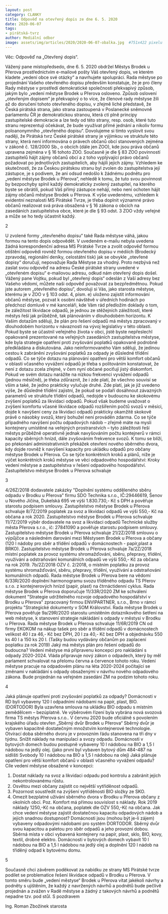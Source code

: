 ```yaml
---
layout: post
category: CLANKY
title: Odpověď na otevřený dopis ze dne 6. 5. 2020
date: 2020-06-07
tags: 
- pirátská-tvrz
author: Mediální odbor
image: assets/img/articles/2020/2020-06-07-obalka.jpg  #751x422 pixelu
---
```


Věc: Odpověď na „Otevřený dopis“.

Vážený pane místopředsedo,
dne 6. 5. 2020 obdržel Městys Brodek u Přerova prostřednictvím e-mailové pošty Váš otevřený
dopis, ve kterém kladete „vedení obce své otázky“ a navrhujete spolupráci.
Rada městyse po projednání Vašeho otevřeného dopisu především konstatuje, že je pro členy
Rady městyse v prostředí demokratické společnosti překvapivý způsob, jakým bylo „vedení
městyse Brodek u Přerova osloveno.
Způsob oslovení „otevřeným dopisem“ je překvapivý o to více, že členové rady městyse žili
až do doručení tohoto otevřeného dopisu, v zřejmě liché představě, že Česká pirátská strana,
jako strana zastoupená v Poslanecké sněmovně parlamentu ČR je demokratickou stranou, která
ctí plně principy zastupitelské demokracie a lze tedy od této strany, resp. osob, které tuto stranu
reprezentují očekávat, že bude využívat přímé jednání a nikoliv formu poloanonymního
„otevřeného dopisu“.
Dovolujeme si tímto vyslovit svou naději, že Pirátská tvrz České pirátské strany je výjimkou
ve struktuře této strany, která není informována o právech občanů obcí stanovených zejména
v zákoně č. 128/2000 Sb., o obcích (dále jen ZOO), kde jsou práva občanů upravena zejména
v § 16 tohoto ZOO. Současně je dle § 83 ZOO povinností zastupitelů hájit zájmy občanů obcí
a z toho vyplývající právo občanů požadovat po jednotlivých zastupitelích, aby hájili jejich
zájmy. Vzhledem ke skutečnosti, že za Českou pirátskou stranu byl zvolen do zastupitelstva
její zástupce, je s podivem, že ani odsud nedošlo k žádnému podnětu pro „vedení městyse
Brodek u Přerova“, nehledě k tomu, že tuto svou povinnost by bezpochyby splnil každý
demokraticky zvolený zastupitel, na kterého byste se obrátili, pokud Váš přímý zástupce nehájí,
nebo není ochoten hájit zájmy občanů městyse Brodek u Přerova.
K výše uvedenému, vzhledem k evidentní neznalosti MS Pirátské Tvrze, je třeba doplnit
významné právo občanů realizovat svá práva obsažená v § 16 zákona o obcích na zasedáních
zastupitelstva obce, které je dle § 93 odst. 3 ZOO vždy veřejné a může se ho tedy účastnit
každý.

2

U zvolené formy „otevřeného dopisu“ také Rada městyse váhá, jakou formou na tento dopis
odpovědět. V uvedeném e-mailu nebyla uvedena žádná korespondenční adresa MS Pirátské
Tvrze a zvolit odpověď formou otištění odpovědi rovněž formou otevřeného dopisu v médiích
(Brodecký zpravodaj, regionální deníky, celostátní tisk) jak se obvykle „otevřené dopisy“
doručují, nepovažuje Rada Městyse za vhodný. Proto nezbývá než zaslat svou odpověď na
adresu České pirátské strany uvedené v „otevřeném dopisu“ e-mailovou adresu, odkud nám
otevřený dopis došel.
Vážený pane Vojtku, pokud byl „otevřený dopis“ odeslán z Vaší adresy bez Vašeho vědomí,
můžete naši odpověď považovat za bezpředmětnou. Pokud jste autorem „otevřeného dopisu“,
dovoluji si Vás, jako starosta městyse, kterému je v ZOO v § 103 odst. 4, písm. e) uloženo
zajistit informování občanů městyse, pozvat k osobní návštěvě v úředních hodinách po
předchozí domluvě v mé kanceláři, kde Vám rád předložím doklady o tom, že záležitost
likvidace odpadů, je jednou ze stěžejních záležitostí, které městys řeší jak průběžně, tak
plánováním v dlouhodobém horizontu.
K Vašim dotazům sděluji, že plán pro řešení odpadů má městys zpracovaný v dlouhodobém
horizontu v návaznosti na vývoj legislativy v této oblasti.
Pokud byste se účastnil veřejného života v obci, jistě byste nepřeslechl opakovaně
prezentované na veřejných zasedáních zastupitelstva městyse, kde byla strategie opatření proti
zvyšování poplatků opakovaně podrobně předkládána a diskutována. Jako neinformovaného
Vám sděluji, že jedinou cestou k zabránění zvyšování poplatků za odpady je důsledné třídění
odpadů.
Co se týče dotazu na plánování opatření pro větší komfort občanů v oblasti včasného
vyvážení odpadů je třeba s politováním konstatovat, že není z dotazu zcela zřejmé, v čem nyní
občané pociťují jistý diskomfort. Pokud ve svém dotazu narážíte na nízkou frekvenci vyvážení
odpadů (jednou měsíčně), je třeba zdůraznit, že i zde platí, že všechno souvisí se vším a také,
že jedno prakticky vylučuje druhé. Zde platí, jak je již uvedeno výše, že důsledné třídění
zajistní, že pokud se podaří dosáhnout závazných parametrů ve struktuře třídění odpadů,
nedojde v budoucnu ke skokovému zvýšení poplatků za likvidaci odpadů. Pokud však budeme
uvažovat o zvýšení komfortu včasné likvidace odpadů rozšířením počtů svozů v měsíci, dojde
k navýšení ceny za likvidaci odpadů prakticky okamžitě skokově právě o násobky svozů, který
bohužel není prováděn zdarma.
Co se týče případného navýšení počtu odpadových nádob – zřejmě máte na mysli kontejnery
umístěné na veřejných prostranstvích – tyto záležitosti řeší městys průběžně operativně jednak
navyšováním počtu kontejnerů v rámci kapacity sběrných hnízd, dále zvyšováním frekvence
svozů. K tomu se blíží, po překonání administrativních překážek otevření nového sběrného
dvora, kdy dojde rovněž k navýšení kapacity pro ukládku odpadů pro občany městyse Brodek
u Přerova.
Co se týče konkrétních kroků a plánů, níže je výčet konkrétních kroků městyse ve věci
odpadového hospodářství:
Kroky vedení městyse a zastupitelstva v řešení odpadového hospodářství.
Zastupitelstvo městyse Brodek u Přerova schvaluje

3

4/26Z/2018 dodavatele zakázky "Doplnění systému odděleného sběru odpadu v Brodku u
Přerova" firmu SDO Technika s.r.o., IČ:29446619, Šenov u Nového Jičína, Dukelská 695 ve
výši 1.830.730,- Kč s DPH a pověřuje starostu podpisem smlouvy.
Zastupitelstvo městyse Brodek u Přerova schvaluje
8/7Z/2019 poplatek za svoz a likvidaci odpadů ve výši 550,- Kč na občana a rok 2020.
Zastupitelstvo městyse Brodek u Přerova schvaluje
11/7Z/2019 výběr dodavatele na svoz a likvidaci odpadů Technické služby města Přerova s.r.o.,
ič: 27841090 a pověřuje starostu podpisem smlouvy.
Zastupitelstvo městyse Brodek u Přerova schvaluje
21/2Z/2018 smlouvu o výpůjčce a následném darování mezi Městysem Brodek u Přerova a
občany (120 l nádoby pro sběr a třídění odpadů v domácnostech - papír,plast a BRKO).
Zastupitelstvo městyse Brodek u Přerova schvaluje
7a/2Z/2018 místní poplatek za provoz systému shromažďování, sběru, přepravy, třídění,
využívání a odstraňování komunálních odpadů ve výši 550,- Kč za občana na rok 2019.
7b/2Z/2018 OZV č. 2/2018, o místním poplatku za provoz systému shromažďování, sběru,
přepravy, třídění, využívání a odstraňování komunálních odpadů.
Rada městyse Brodek u Přerova bere na vědomí
6/33R/2020 doplnění harmonogramu svozu tříděného odpadu TS Přerov s.r.o. z kontejnerových
hnízd
(papír, plast) na čtrnáctidenní cyklus.
Rada městyse Brodek u Přerova doporučuje
11/33R/2020 ZM ke schválení dokument "Strategie udržitelného rozvoje odpadového
hospodářství v Brodku u Přerova" zpracovaný firmou ENVIPARTNER, s.r.o., Brno v rámci
projektu "Strategické dokumenty v SOM Království.
Rada městyse Brodek u Přerova pověřuje
9a/29R/2020 starostu umístěním dotazníkového šetření na web městyse, k stanovení strategie
nákládání s odpady v městysi v Brodku u Přerova.
Rada městyse Brodek u Přerova schvaluje
11/6R/2019 CN od firmy EKOKOM na nákup tašek pro sběr a třídění odpadů v domácnostech
velikost 40 l za 46,- Kč bez DPH, 20 l za 40,- Kč bez DPH a objednávku 550 ks 40 l a 150 ks
20 l. (Tašky budou vydávány občanům po zaplacení poplatku za rok 2019)
Jaký má městys plán pro řešení odpadů do budoucna?
Vedení městyse má připravenu koncepci pro nakládání s odpady 2020-2024.
Vláda připravuje nový zákon o odpadech, který by měl parlament schvalovat na přelomu června
a července tohoto roku.
Vedení městyse pracuje na odpadovém plánu na léta 2020-2024 počítající se změnami
v nakládání s odpady obsaženými v návrhu nového odpadového zákona. Bude projednán na
veřejném zasedání ZM na podzim tohoto roku.

4

Jaká plánuje opatření proti zvyšování poplatků za odpady?
Domácnosti v RD byli vybaveny 120 l odpadními nádobami na papír, plast, BIO.
(DORTODOR)
Byla uzavřena smlouva na ukládku BIO odpadu s místním zemědělcem – bezúplatně.
Ve výběrovém řízení byla vybrána nová svozová firma TS městys Přerova s.r.o..
V červnu 2020 bude oficiálně s povolením krajského úřadu otevřen „Sběrný dvůr Brodek u
Přerova“
Sběrný dvůr je vybaven kapacitně dostatečným množstvím kontejnerové technologie. Otvírací
doba sběrného dvoru je v provozním řádu stanovena na tři dny v týdnu. Snížit náklady na
manipulaci a svozy odpadu.
Domácnosti v bytových domech budou postupně vybaveny 10 l nádobou na BIO a 1,5 l
nádobou na jedlý olej.
(jako první byl vybaven bytový dům 484-487 na sídlišti Svobody 10 l nádobou na BIO a 1,5 l
nádobou na olej)
Jaká plánuje opatření pro větší komfort občanů v oblasti včasného vyvážení odpadu?
Cíle vedení městyse obsažené v koncepci:
1. Dostat náklady na svoz a likvidaci odpadu pod kontrolu a zabránit jejich
nekontrolovanému růstu.
2. Osvětou mezi občany zajistit co největší vytříděnost odpadů.
3. Pozornost soustředit na zvýšení vytříděnosti BIO složky ze SKO.
4. Omezit bezplatné užívání sběrného dvora v Brodku u Přerova občany z okolních obcí.
Poz. Komfort má přímou souvislost s náklady. Rok 2019 náklady 1250,-Kč na občana, poplatek
dle OZV 550,-Kč na občana.
Jak chce vedení městyse zajistit dostatečnou kapacitu odpadových nádob a jejich snadnou
dostupnost?
Domácnosti jsou (mohou být je-li zájem) vybaveny odpadovými nádobami pro systém
DORTODOR.
Sběrný dvůr svou kapacitou a paletou pro sběr odpadů a jeho provozní dobou.
Sběrná místa v obci vybavená kontejnery na papír, plast, sklo, BIO, kovy, textil, drobné elektro.
Domácnosti v bytových domech vybavit 10 l nádobou na BIO a 1,5 l nádobou na jedlý olej a
doplnění 120 l nádob na tříděný odpad k bytovému domu.

5

Současně chci závěrem poděkovat za nabídku ze strany MS Pirátské tvrze podílet se
problematice řešení likvidace odpadů v Brodku u Přerova. V tomto směru bude „vedení
městyse“ Brodek u Přerova vítat jakékoli návrhy a podněty s ujištěním, že každý z navržených
návrhů a podnětů bude pečlivě projednán a zvážen v Radě městyse a žádný z takových návrhů
a podnětů nepadne tzv. pod stůl.
S pozdravem

Ing. Roman Zbožínek
starosta
